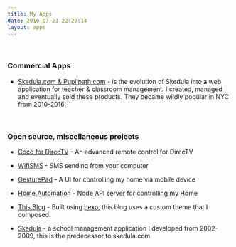 ```yaml
---
title: My Apps
date: 2016-07-23 22:29:14
layout: apps
---
```


<br />

### Commercial Apps

 - [Skedula.com & Pupilpath.com](/apps/datacation.html) - is the evolution of Skedula into a web application for teacher & classroom management. I created, managed and eventually sold these products. They became wildly popular in NYC from 2010-2016. 

<br />

### Open source, miscellaneous projects

 - [Coco for DirecTV](/apps/coco.html) - An advanced remote control for DirecTV

 - [WifiSMS](/apps/wifisms.html) - SMS sending from your computer 

 - [GesturePad](/apps/gesturepad.html) - A UI for controlling my home via mobile device 

 - [Home.Automation](/apps/Home.Automation.html) - Node API server for controlling my Home

 - [This Blog](https://github.com/jlippold/Home.Blog) - Built using [hexo](https://hexo.io/), this blog uses a custom theme that I composed.

 - [Skedula](skedula.html) - a school management application I developed from 2002-2009, this is the predecessor to skedula.com


